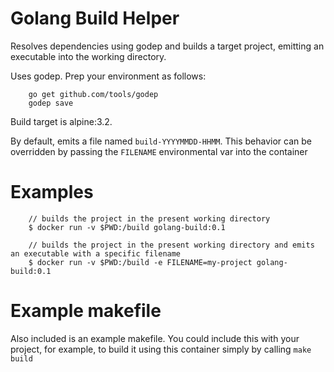 # Golang Build Helper

Resolves dependencies using godep and builds a target project, emitting an executable into the working directory.

Uses godep. Prep your environment as follows:

```
    go get github.com/tools/godep
    godep save
```

Build target is alpine:3.2. 

By default, emits a file named `build-YYYYMMDD-HHMM`.   This behavior can be overridden by passing the `FILENAME` environmental var into the container

# Examples

```
    // builds the project in the present working directory
    $ docker run -v $PWD:/build golang-build:0.1

    // builds the project in the present working directory and emits an executable with a specific filename
    $ docker run -v $PWD:/build -e FILENAME=my-project golang-build:0.1
```


# Example makefile

Also included is an example makefile.  You could include this with your project, for example, to build it using this container simply by calling `make build`
